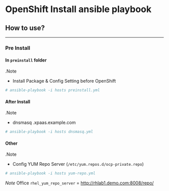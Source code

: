# OpenShift Install ansible playbook 
## How to use?
-----------

### Pre Install 

#### In `preinstall` folder

.Note
  * Install Package & Config Setting before OpenShift
  ```bash
  # ansible-playbook -i hosts preinstall.yml
  ```

#### After Install

.Note
  * dnsmasq .xpaas.example.com
  ```bash
  # ansible-playbook -i hosts dnsmasq.yml
  ```

#### Other 

.Note
  * Config YUM Repo Server (`/etc/yum.repos.d/ocp-private.repo`)
  ```bash
  # ansible-playbook -i hosts yum-repo.yml
  ```
  _Note_ Office `rhel_yum_repo_server` = http://rhlab1.demo.com:8008/repo/

